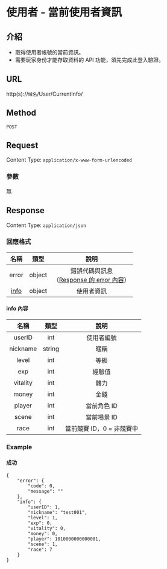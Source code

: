 # 使用者 - 當前使用者資訊

## 介紹

- 取得使用者帳號的當前資訊。
- 需要玩家身份才能存取資料的 API 功能，須先完成此登入驗證。

## URL

http(s)://`域名`/User/CurrentInfo/

## Method

`POST`

## Request

Content Type: `application/x-www-form-urlencoded`

### 參數

無

## Response

Content Type: `application/json`

### 回應格式

| 名稱 | 類型 | 說明 |
|:-:|:-:|:-:|
| error | object | 錯誤代碼與訊息<br>（[Response 的 error 內容](../response.md#error)） |
| [info](#info) | object | 使用者資訊 |

#### <span id="info">info 內容</span>

| 名稱 | 類型 | 說明 |
|:-:|:-:|:-:|
| userID | int | 使用者編號 |
| nickname | string | 暱稱 |
| level | int | 等級 |
| exp | int | 經驗值 |
| vitality | int | 體力 |
| money | int | 金錢 |
| player | int | 當前角色 ID |
| scene | int | 當前場景 ID |
| race | int | 當前競賽 ID，0 = 非競賽中 |

### Example

#### 成功

	{
	    "error": {
	        "code": 0,
	        "message": ""
	    },
	    "info": {
	        "userID": 1,
	        "nickname": "test001",
	        "level": 1,
	        "exp": 0,
	        "vitality": 0,
	        "money": 0,
	        "player": 1010000000000001,
	        "scene": 1,
	        "race": 7
	    }
	}
